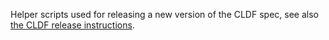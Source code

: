 Helper scripts used for releasing a new version of the CLDF spec, see also [the CLDF release instructions](../RELEASING.md).
